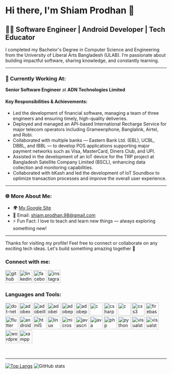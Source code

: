 # Hi there, I'm Shiam Prodhan 👋

## 👨‍💻 Software Engineer | Android Developer | Tech Educator

I completed my Bachelor's Degree in Computer Science and Engineering from the University of Liberal Arts Bangladesh (ULAB). I’m passionate about building impactful software, sharing knowledge, and constantly learning.

---

### 💼 Currently Working At:
**Senior Software Engineer** at **ADN Technologies Limited**

#### Key Responsibilities & Achievements:
- Led the development of financial software, managing a team of three engineers and ensuring timely, high-quality deliveries.
- Deployed and managed an API-based International Recharge Service for major telecom operators including Grameenphone, Banglalink, Airtel, and Robi.
- Collaborated with multiple banks — Eastern Bank Ltd. (EBL), UCBL, DBBL, and IBBL — to develop POS applications supporting major payment networks such as Visa, MasterCard, Diners Club, and UPI.
- Assisted in the development of an IoT device for the TRP project at Bangladesh Satellite Company Limited (BSCL), enhancing data collection and monitoring capabilities.
- Collaborated with bKash and led the development of IoT Soundbox to optimize transaction processes and improve the overall user experience.

---

### 🌐 More About Me:
- 🌍 [My Google Site](https://sites.google.com/view/shiam-prodhan)  
- 📧 Email: shiam.prodhan.98@gmail.com  
- ⚡ Fun Fact: I love to teach and learn new things — always exploring something new!

---

Thanks for visiting my profile! Feel free to connect or collaborate on any exciting tech ideas. Let's build something amazing together 🚀


### Connect with me:

[<img src='https://cdn.jsdelivr.net/npm/simple-icons@3.0.1/icons/github.svg' alt='github' height='40'>](https://github.com/Shiam-Prodhan)  [<img src='https://cdn.jsdelivr.net/npm/simple-icons@3.0.1/icons/linkedin.svg' alt='linkedin' height='40'>](https://www.linkedin.com/in/shiam-prodhan-270498/)  [<img src='https://cdn.jsdelivr.net/npm/simple-icons@3.0.1/icons/facebook.svg' alt='facebook' height='40'>](https://www.facebook.com/Shiam.Prodhan.3)  [<img src='https://cdn.jsdelivr.net/npm/simple-icons@3.0.1/icons/instagram.svg' alt='instagram' height='40'>](https://www.instagram.com/mrprodhanwho/)  

### Languages and Tools:

[<img src='https://cdn.jsdelivr.net/npm/simple-icons@3.0.1/icons/dot-net.svg' alt='dot-net' height='40'>](https://dotnet.microsoft.com/)  [<img src='https://cdn.jsdelivr.net/npm/simple-icons@3.0.1/icons/adobexd.svg' alt='adobexd' height='40'>](https://www.adobe.com/products/xd.html)  [<img src='https://cdn.jsdelivr.net/npm/simple-icons@3.0.1/icons/adobeillustrator.svg' alt='adobeillustrator' height='40'>](https://www.adobe.com/products/illustrator/free-trial-download.html)  [<img src='https://cdn.jsdelivr.net/npm/simple-icons@3.0.1/icons/adobeindesign.svg' alt='adobeindesign' height='40'>](https://www.adobe.com/products/indesign/free-trial-download.html)  [<img src='https://cdn.jsdelivr.net/npm/simple-icons@3.0.1/icons/adobephotoshop.svg' alt='adobephotoshop' height='40'>](https://www.adobe.com/products/photoshop.html)  [<img src='https://cdn.jsdelivr.net/npm/simple-icons@3.0.1/icons/adobepremierepro.svg' alt='adobepremierepro' height='40'>](https://www.adobe.com/products/premiere/free-trial-download.html)  [<img src='https://cdn.jsdelivr.net/npm/simple-icons@3.0.1/icons/c.svg' alt='c' height='40'>](https://en.wikipedia.org/wiki/C_(programming_language))  [<img src='https://cdn.jsdelivr.net/npm/simple-icons@3.0.1/icons/csharp.svg' alt='csharp' height='40'>](https://en.wikipedia.org/wiki/C_Sharp_(programming_language))  [<img src='https://cdn.jsdelivr.net/npm/simple-icons@3.0.1/icons/c.svg' alt='c' height='40'>](https://en.wikipedia.org/wiki/C%2B%2B)  [<img src='https://cdn.jsdelivr.net/npm/simple-icons@3.0.1/icons/css3.svg' alt='css3' height='40'>](https://en.wikipedia.org/wiki/CSS)  [<img src='https://cdn.jsdelivr.net/npm/simple-icons@3.0.1/icons/firebase.svg' alt='firebase' height='40'>](https://firebase.google.com/?gclid=Cj0KCQjw8eOLBhC1ARIsAOzx5cEw9iGuKbCv7JwP732qdpE0A4MW9Oi4q_TkfEVg648beEc_taYqWmUaAhK8EALw_wcB&gclsrc=aw.ds)  [<img src='https://cdn.jsdelivr.net/npm/simple-icons@3.0.1/icons/flutter.svg' alt='flutter' height='40'>](https://flutter.dev/?gclid=Cj0KCQjw8eOLBhC1ARIsAOzx5cEo5-FpHOrHxpZ2Sm59KNW5AlPtJJCPGI-iG_8nNtfIwy9czblVXA0aAs53EALw_wcB&gclsrc=aw.ds)  [<img src='https://cdn.jsdelivr.net/npm/simple-icons@3.0.1/icons/androidstudio.svg' alt='androidstudio' height='40'>](https://developer.android.com/studio?gclid=Cj0KCQjw8eOLBhC1ARIsAOzx5cFwOzD6KTnt3I8KroKbSm-wFcVCWikf4ExlbTyfylVaof_SsYqTrt4aAu7rEALw_wcB&gclsrc=aw.ds)  [<img src='https://cdn.jsdelivr.net/npm/simple-icons@3.0.1/icons/html5.svg' alt='html5' height='40'>](https://en.wikipedia.org/wiki/HTML#:~:text=The%20HyperText%20Markup%20Language%2C%20or,scripting%20languages%20such%20as%20JavaScript.&text=HTML%20elements%20are%20the%20building%20blocks%20of%20HTML%20pages.)  [<img src='https://cdn.jsdelivr.net/npm/simple-icons@3.0.1/icons/linux.svg' alt='linux' height='40'>](https://www.linux.org/)  [<img src='https://cdn.jsdelivr.net/npm/simple-icons@3.0.1/icons/microsoftoffice.svg' alt='microsoftoffice' height='40'>](https://www.office.com/)  [<img src='https://cdn.jsdelivr.net/npm/simple-icons@3.0.1/icons/javascript.svg' alt='javascript' height='40'>](https://en.wikipedia.org/wiki/JavaScript)  [<img src='https://cdn.jsdelivr.net/npm/simple-icons@3.0.1/icons/java.svg' alt='java' height='40'>](https://www.java.com/en/)  [<img src='https://cdn.jsdelivr.net/npm/simple-icons@3.0.1/icons/php.svg' alt='php' height='40'>](https://www.php.net/)  [<img src='https://cdn.jsdelivr.net/npm/simple-icons@3.0.1/icons/python.svg' alt='python' height='40'>](https://www.python.org/)  [<img src='https://cdn.jsdelivr.net/npm/simple-icons@3.0.1/icons/visualstudio.svg' alt='visualstudio' height='40'>](https://visualstudio.microsoft.com/)  [<img src='https://cdn.jsdelivr.net/npm/simple-icons@3.0.1/icons/visualstudiocode.svg' alt='visualstudiocode' height='40'>](https://code.visualstudio.com/)  [<img src='https://cdn.jsdelivr.net/npm/simple-icons@3.0.1/icons/wordpress.svg' alt='wordpress' height='40'>](https://wordpress.com/create/?aff=15767&cid=1654213&cmp_id=11549382845&adg_id=111353876614&kwd=wordpress&device=c)  [<img src='https://cdn.jsdelivr.net/npm/simple-icons@3.0.1/icons/xampp.svg' alt='xampp' height='40'>](https://www.apachefriends.org/index.html)  

<br />

---

[![Top Langs](https://github-readme-stats.vercel.app/api/top-langs/?username=Shiam-Prodhan)](https://github.com/anuraghazra/github-readme-stats)             ![GitHub stats](https://github-readme-stats.vercel.app/api?username=Shiam-Prodhan&show_icons=true)  


[instagram]: https://www.instagram.com/mrprodhanwho/
[linkedin]: https://www.linkedin.com/in/shiam-prodhan-270498/
[techtrix]: https://mrpordhansweb.com
[facebook]: https://facebook.com/shiam.prodhan.3
